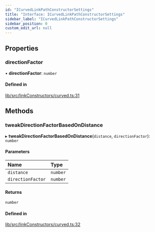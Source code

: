 ```yaml
---
id: "ICurvedLinkPathConstructorSettings"
title: "Interface: ICurvedLinkPathConstructorSettings"
sidebar_label: "ICurvedLinkPathConstructorSettings"
sidebar_position: 0
custom_edit_url: null
---
```


## Properties

### directionFactor

• **directionFactor**: `number`

#### Defined in

[lib/src/linkConstructors/curved.ts:31](https://github.com/tokarchyn/react-easy-diagram/blob/370fa2c/lib/src/linkConstructors/curved.ts#L31)

## Methods

### tweakDirectionFactorBasedOnDistance

▸ **tweakDirectionFactorBasedOnDistance**(`distance`, `directionFactor`): `number`

#### Parameters

| Name | Type |
| :------ | :------ |
| `distance` | `number` |
| `directionFactor` | `number` |

#### Returns

`number`

#### Defined in

[lib/src/linkConstructors/curved.ts:32](https://github.com/tokarchyn/react-easy-diagram/blob/370fa2c/lib/src/linkConstructors/curved.ts#L32)
